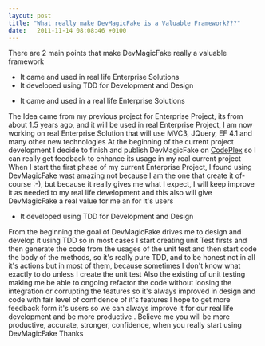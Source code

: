 ```yaml
---
layout: post
title: "What really make DevMagicFake is a Valuable Framework???"
date:   2011-11-14 08:08:46 +0100
---
```


There are 2 main points that make DevMagicFake really a
valuable framework

-   It came and used in real life Enterprise Solutions
-   It developed using TDD for Development and Design

<!-- -->

-  It came and used in a real life Enterprise Solutions

The Idea came from my previous project for Enterprise Project, its from
about 1.5 years ago, and it will be used in real Enterprise Project, I
am now working on real Enterprise Solution that will use MVC3, JQuery,
EF 4.1 and many other new technologies At the beginning of the current
project development I decide to finish and publish DevMagicFake on
[CodePlex](http://devmagicfake.codeplex.com/ "DevMagicFake")
so I can really get feedback to enhance its usage in my real current
project When I start the first phase of my current Enterprise Project, I
found using DevMagicFake wast amazing not because I am the one that
create it of-course :-), but because it really gives me what I expect, I
will keep improve it as needed to my real life development and this also
will give DevMagicFake a real value for me an for it\'s users

-   It developed using TDD for Development and Design

From the beginning the goal of DevMagicFake drives me to design
and develop it using TDD so in most cases I start creating unit
Test firsts and then generate the code from the usages of the unit test
and then start code the body of the methods, so it\'s really pure TDD,
and to be honest not in all it\'s actions but in most of them,
 because sometimes I don\'t know what exactly to do unless I create the
unit test Also the existing of unit testing making me be able to ongoing
refactor the code without loosing the integration or corrupting the
features so it\'s always improved in design and code with fair level
of confidence of it\'s features I hope to get more feedback form it\'s
users so we can always improve it for our real life development and be
more productive . Believe me you will be more productive, accurate,
stronger, confidence, when you really start using DevMagicFake
Thanks

